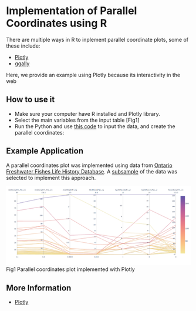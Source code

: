 # Implementation of Parallel Coordinates using R

There are multiple ways in R to inplement parallel coordinate plots, some of these include:

* [Plotly]
* [ggally]
 
Here, we provide an example using Plotly because its interactivity in the web

[Plotly]: https://plotly.com/r/parallel-coordinates-plot/
[ggally]: https://www.r-graph-gallery.com/parallel-plot-ggally.html

## How to use it

* Make sure your computer have R installed and Plotly library. 
* Select the main variables from the input table [Fig1]
* Run the Python and use [this code] to input the data, and create the parallel coordinates: 


[this code]: https://github.com/alminagorta/Parallel-Coordinates/blob/master/Python/II_coorde_GitHub_python.py

## Example Application

A parallel coordinates plot was implemented using data from [Ontario Freshwater Fishes Life History Database]. A [subsample] of the data was selected to 
implement this approach.


<img src="https://github.com/alminagorta/Parallel-Coordinates/blob/master/Python/Parallel_Plot.png" width=1000/>
Fig1 Parallel coordinates plot implemented with Plotly 



[Ontario Freshwater Fishes Life History Database]: http://www.ontariofishes.ca/home.htm

[subsample]: https://github.com/alminagorta/Parallel-Coordinates/blob/master/Python/OntarioFishDatabase.xlsx


## More Information

* [Plotly]







